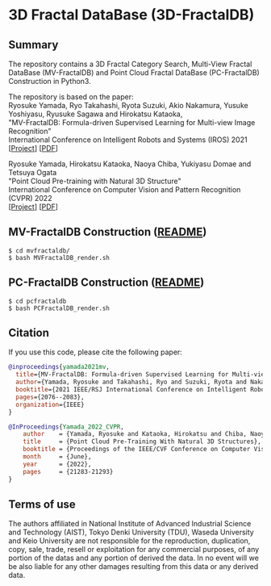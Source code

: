 # 3D Fractal DataBase (3D-FractalDB) 

## Summary
The repository contains a 3D Fractal Category Search, Multi-View Fractal DataBase (MV-FractalDB) and Point Cloud Fractal DataBase (PC-FractalDB) Construction in Python3.

The repository is based on the paper:<br>
Ryosuke Yamada, Ryo Takahashi, Ryota Suzuki, Akio Nakamura, Yusuke Yoshiyasu, Ryusuke Sagawa and Hirokatsu Kataoka, <br>
"MV-FractalDB: Formula-driven Supervised Learning for Multi-view Image Recognition" <br>
International Conference on Intelligent Robots and Systems (IROS) 2021 <br>
[[Project](https://ryosuke-yamada.github.io/Multi-view-Fractal-DataBase/)] 
[[PDF](https://ieeexplore.ieee.org/abstract/document/9635946)]<br>

Ryosuke Yamada, Hirokatsu Kataoka, Naoya Chiba, Yukiyasu Domae and Tetsuya Ogata<br>
"Point Cloud Pre-training with Natural 3D Structure"<br>
International Conference on Computer Vision and Pattern Recognition (CVPR) 2022 <br>
[[Project](https://ryosuke-yamada.github.io/PointCloud-FractalDataBase/)] 
[[PDF]()]<br>

<!-- Run the python script ```render.sh```, you can get 3D fractal models and multi-view fractal images. -->

<!-- ## Prerequisites
- Anaconda
- Python 3.9+ -->

<!-- ## Installation
1. Create conda virtual environment.
```
$ conda create -n mvfdb python=3.9 -y
$ conda activate mvfdb
```
2. Install requirement modules
```
$ conda install -c conda-forge openexr-python
$ pip install -r requirements.txt
``` -->

## MV-FractalDB Construction ([README](https://github.com/ryosuke-yamada/3dfractaldb/blob/main/mvfractaldb/README.md))
```
$ cd mvfractaldb/
$ bash MVFractalDB_render.sh
```

## PC-FractalDB Construction ([README](https://github.com/ryosuke-yamada/3dfractaldb/blob/main/pcfractaldb/README.md))
```
$ cd pcfractaldb
$ bash PCFractalDB_render.sh
```

## Citation

If you use this code, please cite the following paper:

```bibtex
@inproceedings{yamada2021mv,
  title={MV-FractalDB: Formula-driven Supervised Learning for Multi-view Image Recognition},
  author={Yamada, Ryosuke and Takahashi, Ryo and Suzuki, Ryota and Nakamura, Akio and Yoshiyasu, Yusuke and Sagawa, Ryusuke and Kataoka, Hirokatsu},
  booktitle={2021 IEEE/RSJ International Conference on Intelligent Robots and Systems (IROS)},
  pages={2076--2083},
  organization={IEEE}
}
```
```bibtex
@InProceedings{Yamada_2022_CVPR,
    author    = {Yamada, Ryosuke and Kataoka, Hirokatsu and Chiba, Naoya and Domae, Yukiyasu and Ogata, Tetsuya},
    title     = {Point Cloud Pre-Training With Natural 3D Structures},
    booktitle = {Proceedings of the IEEE/CVF Conference on Computer Vision and Pattern Recognition (CVPR)},
    month     = {June},
    year      = {2022},
    pages     = {21283-21293}
}
```

## Terms of use
The authors affiliated in National Institute of Advanced Industrial Science and Technology (AIST), Tokyo Denki University (TDU), Waseda University and Keio University are not responsible for the reproduction, duplication, copy, sale, trade, resell or exploitation for any commercial purposes, of any portion of the datas and any portion of derived the data. In no event will we be also liable for any other damages resulting from this data or any derived data.
